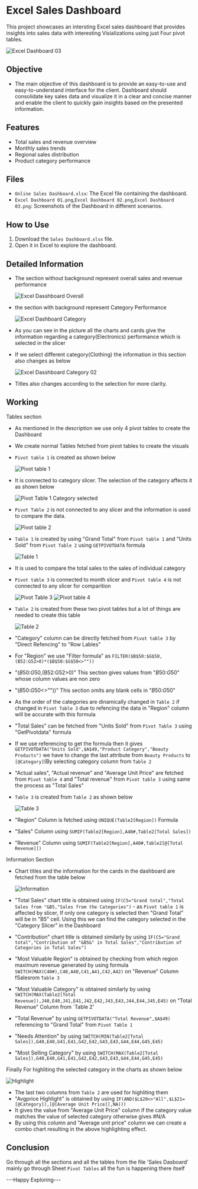 # Excel Sales Dashboard
 This project showcases an intersting Excel sales dashboard that provides insights into sales data with interesting Visializations using just Four pivot tables. 
 
![Excel Dashboard 03](https://github.com/boga-venu/Excel-Sales-Dashboard/assets/174999641/091e7ef2-afcd-456a-8301-b96d5ca22c77)


## Objective
- The main objective of this dashboard is to provide an easy-to-use and easy-to-understand interface for the client. Dashboard should consolidate key sales data and visualize it in a clear and concise manner and enable the client to quickly gain insights based on the presented information.
  
## Features
- Total sales and revenue overview
- Monthly sales trends
- Regional sales distribution
- Product category performance

## Files
- `Online Sales Dashboard.xlsx`: The Excel file containing the dashboard.
- `Excel Dashboard 01.png`,`Excel Dashboard 02.png`,`Excel Dashboard 03.png`: Screenshots of the Dashboard in different scenarios.

## How to Use
1. Download the `Sales Dashboard.xlsx` file.
2. Open it in Excel to explore the dashboard.

## Detailed Information
- The section without background represent overall sales and revenue performance
  
  ![Excel Dasshboard Overall](https://github.com/boga-venu/Excel-Sales-Dashboard/assets/174999641/6694afdb-5bf1-49ff-b62c-f7131a341871)

- the section with background represent Category Performance
  
  ![Excel Dashboard Category](https://github.com/boga-venu/Excel-Sales-Dashboard/assets/174999641/c9b7cd0a-e05e-43e0-ae26-779f2ccbcc68)

- As you can see in the picture all the charts and cards give the information regarding a category(Electronics) performance which is selected in the slicer
- If we select different category(Clothing) the information in this section also changes as below
  
  ![Excel Dasshboard Category 02](https://github.com/boga-venu/Excel-Sales-Dashboard/assets/174999641/280564e1-ecef-426a-90cf-383749e1bea5)

- Titles also changes according to the selection for more clarity.

## Working 

Tables section 
- As mentioned in the description we use only 4 pivot tables to create the Dashboard
- We create normal Tables fetched from pivot tables to create the visuals
- `Pivot table 1` is created as shown below 
  
  ![Pivot table 1](https://github.com/boga-venu/Excel-Sales-Dashboard/assets/174999641/e302de74-1862-4693-b32f-ee861c300bcb)

- It is connected to category slicer. The selection of the category affects it as shown below

  ![Pivot Table 1 Category selected](https://github.com/boga-venu/Excel-Sales-Dashboard/assets/174999641/a5fc2e63-4025-4b85-9324-fc4bae98a743)

- `Pivot Table 2` is not connected to any slicer and the information is used to compare the data.
  
  ![Pivot table 2](https://github.com/boga-venu/Excel-Sales-Dashboard/assets/174999641/955194e7-327e-4b82-a0af-da2253bdf091)

- `Table 1` is created by using "Grand Total" from `Pivot table 1` and "Units Sold" from `Pivot Table 2` using `GETPIVOTDATA` formula

  ![Table 1](https://github.com/boga-venu/Excel-Sales-Dashboard/assets/174999641/860367e2-7ad4-417f-8e40-71d5289328da)

- It is used to compare the total sales to the sales of individual category

- `Pivot table 3` is connected to month slicer and `Pivot table 4` is not connected to any slicer for comparition

  ![Pivot Table 3](https://github.com/boga-venu/Excel-Sales-Dashboard/assets/174999641/bd25fb34-4a32-4eeb-b390-e80460a7f900) ![Pivot table 4](https://github.com/boga-venu/Excel-Sales-Dashboard/assets/174999641/55817e2e-5b83-4bd8-9f63-1fef5f00517f)

- `Table 2` is created from these two pivot tables but a lot of things are needed to create this table

  ![Table 2](https://github.com/boga-venu/Excel-Sales-Dashboard/assets/174999641/99b269f6-deb3-40f8-89d6-6c6a9ecadbe3)

- "Category" column can be directly fetched from `Pivot table 3` by "Direct Refencing" to "Row Lables"
  
- For "Region" we use "Filter formula" as `FILTER($B$50:$G$50,(B52:G52>0)*($B$50:$G$50<>""))`
- "($B$50:$G$50,(B52:G52>0)" This section gives values from "$B$50:$G$50" whose column values are non zero
- "($B$50:$G$50<>""))" This section omits any blank cells in "$B$50:$G$50"
- As the order of the categories are dinamically changed in `Table 2` if changed in `Pivot Table 3` due to refencing the data in "Region" column will be accurate with this formula

- "Total Sales" can be fetched from "Units Sold" from `Pivot Table 3` using "GetPivotdata" formula
- If we use referencing to get the formula then it gives `GETPIVOTDATA("Units Sold",$A$49,"Product Category","Beauty Products")` we have to change the last attribute from `Beauty Products` to `[@Category]`(By selecting category column from `Table 2`

- "Actual sales", "Actual revenue" and "Average Unit Price" are fetched from `Pivot table 4` and "Total revenue" from `Pivot table 3` using same the process as "Total Sales"

- `Table 3` is created from `Table 2` as shown below

  ![Table 3](https://github.com/boga-venu/Excel-Sales-Dashboard/assets/174999641/c430e5ac-db5a-477d-8152-e0aeb3c38099)


- "Region" Column is fetched using `UNIQUE(Table2[Region])` Formula
- "Sales" Column using `SUMIF(Table2[Region],A40#,Table2[Total Sales])`
- "Revenue" Column using `SUMIF(Table2[Region],A40#,Table2[@[Total Revenue]])`

Information Section
- Chart titles and the information for the cards in the dashboard are fetched from the table below
  
  ![Information](https://github.com/boga-venu/Excel-Sales-Dashboard/assets/174999641/38bccbea-64e0-4860-95b1-1104870d8990)

- "Total Sales" chart title is obtained using `IF(C5="Grand total","Total Sales from "&B5,"Sales from the Categories")` - as `Pivot table 1` is affected by slicer, If only one category is selected then "Grand Total" will be in "B5" cell. Using this we can find the category selected in the "Category Slicer"  in the Dashboard
- "Contribution" chart title is obtained similarly by using `IF(C5="Grand total","Contribution of "&B5&" in Total Sales","Contribution of Categories in Total Sales")`

- "Most Valuable Region" is obtained by checking from which region maximum revenue generated by using formula `SWITCH(MAX(C40#),C40,A40,C41,A41,C42,A42)` on "Revenue" Column fSalesrom `Table 3`
- "Most Valuable Category" is obtained similarly by using `SWITCH(MAX(Table2[Total Revenue]),J40,E40,J41,E41,J42,E42,J43,E43,J44,E44,J45,E45)` on "Total Revenue" Column from `Table 2'
- "Total Revenue" by using `GETPIVOTDATA("Total Revenue",$A$49)` referencing to "Grand Total" from `Pivot Table 1`
- "Needs Attention" by using `SWITCH(MIN(Table2[Total Sales]),G40,E40,G41,E41,G42,E42,G43,E43,G44,E44,G45,E45)`
- "Most Selling Category" by using `SWITCH(MAX(Table2[Total Sales]),G40,E40,G41,E41,G42,E42,G43,E43,G44,E44,G45,E45)`

Finally For highliting the selected category in the charts as shown below

 ![Highlight](https://github.com/boga-venu/Excel-Sales-Dashboard/assets/174999641/fd9dc496-d327-4b43-823f-69230893d617)

- The last two columns from `Table 2` are used for highliting them
- "Avgprice Highlight" is obtained by using `IF(AND($L$20<>"All",$L$21=[@Category]),[@[Average Unit Price]],NA())`
- It gives the value from "Average Unit Price" column if the category value matches the value of selected category otherwise gives #N/A
- By using this column and "Average unit price" column we can create a combo chart resulting in the above highlighting effect.

## Conclusion  

 Go through all the sections and all the tables from the file 'Sales Dasboard' mainly go through Sheet `Pivot Tables` all the fun is happening there itself

  ---Happy Exploring---
